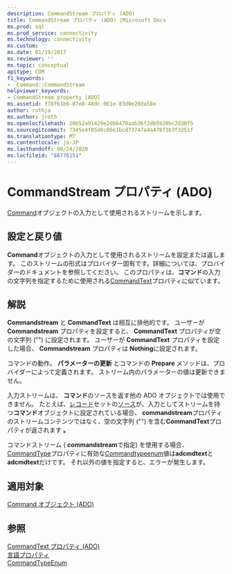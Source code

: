```yaml
---
description: CommandStream プロパティ (ADO)
title: CommandStream プロパティ (ADO) |Microsoft Docs
ms.prod: sql
ms.prod_service: connectivity
ms.technology: connectivity
ms.custom: ''
ms.date: 01/19/2017
ms.reviewer: ''
ms.topic: conceptual
apitype: COM
f1_keywords:
- _Command::CommandStream
helpviewer_keywords:
- CommandStream property [ADO]
ms.assetid: f78f61b6-87e0-48dc-961e-83d0e20da58e
author: rothja
ms.author: jroth
ms.openlocfilehash: 20b52a91429e2db6478aab36f2db5928bc2d30f5
ms.sourcegitcommit: 7345e4f05d6c06e1bcd73747a4a47873b3f3251f
ms.translationtype: MT
ms.contentlocale: ja-JP
ms.lasthandoff: 08/24/2020
ms.locfileid: "88776151"
---
```

# <a name="commandstream-property-ado"></a>CommandStream プロパティ (ADO)
[Command](./command-object-ado.md)オブジェクトの入力として使用されるストリームを示します。  
  
## <a name="settings-and-return-values"></a>設定と戻り値  
 **Command**オブジェクトの入力として使用されるストリームを設定または返します。 このストリームの形式はプロバイダー固有です。詳細については、プロバイダーのドキュメントを参照してください。 このプロパティは、**コマンド**の入力の文字列を指定するために使用される[CommandText](./commandtext-property-ado.md)プロパティに似ています。  
  
## <a name="remarks"></a>解説  
 **Commandstream** と **CommandText** は相互に排他的です。 ユーザーが **Commandstream** プロパティを設定すると、 **CommandText** プロパティが空の文字列 ("") に設定されます。 ユーザーが **CommandText** プロパティを設定した場合、 **Commandstream** プロパティは **Nothing**に設定されます。  
  
 コマンドの動作。 **パラメーターの更新** とコマンドの **Prepare** メソッドは、プロバイダーによって定義されます。 ストリーム内のパラメーターの値は更新できません。  
  
 入力ストリームは、 **コマンド**のソースを返す他の ADO オブジェクトでは使用できません。 たとえば、[レコード](./recordset-object-ado.md)セットの[ソース](./source-property-ado-recordset.md)が、入力としてストリームを持つ**コマンド**オブジェクトに設定されている場合、 **commandstream**プロパティのストリームコンテンツではなく、空の文字列 ("") を含む**CommandText**プロパティが返されます **。**  
  
 コマンドストリーム ( **commandstream**で指定) を使用する場合、 [CommandType](./commandtype-property-ado.md)プロパティに有効な[Commandtypeenum](./commandtypeenum.md)値は**adcmdtext**と**adcmdtext**だけです。 それ以外の値を指定すると、エラーが発生します。  
  
## <a name="applies-to"></a>適用対象  
 [Command オブジェクト (ADO)](./command-object-ado.md)  
  
## <a name="see-also"></a>参照  
 [CommandText プロパティ (ADO)](./commandtext-property-ado.md)   
 [言語プロパティ](./dialect-property.md)   
 [CommandTypeEnum](./commandtypeenum.md)